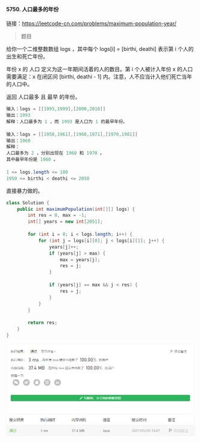 #### 5750. 人口最多的年份

链接：https://leetcode-cn.com/problems/maximum-population-year/

> 题目

给你一个二维整数数组 logs ，其中每个 logs[i] = [birthi, deathi] 表示第 i 个人的出生和死亡年份。

年份 x 的 人口 定义为这一年期间活着的人的数目。第 i 个人被计入年份 x 的人口需要满足：x 在闭区间 [birthi, deathi - 1] 内。注意，人不应当计入他们死亡当年的人口中。

返回 人口最多 且 最早 的年份。

```java
输入：logs = [[1993,1999],[2000,2010]]
输出：1993
解释：人口最多为 1 ，而 1993 是人口为 1 的最早年份。
    
输入：logs = [[1950,1961],[1960,1971],[1970,1981]]
输出：1960
解释： 
人口最多为 2 ，分别出现在 1960 和 1970 。
其中最早年份是 1960 。

1 <= logs.length <= 100
1950 <= birthi < deathi <= 2050
```

直接暴力做的。

```java
class Solution {
    public int maximumPopulation(int[][] logs) {
        int res = 0, max = -1;
        int[] years = new int[2051];

        for (int i = 0; i < logs.length; i++) {
            for (int j = logs[i][0]; j < logs[i][1]; j++) {
                years[j]++;
                if (years[j] > max) {
                    max = years[j];
                    res = j;
                }

                if (years[j] == max && j < res) {
                    res = j;
                }
            }
        }

        return res;
    }
}
```

![image-20210509144743711](5750.人口最多的年份.assets/image-20210509144743711.png)